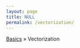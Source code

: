 ```yaml
---
layout: page
title: NULL
permalink: /vectorization/
---
```


[Basics](http://uc-r.github.io/section2_basics) &#187; Vectorization

<br>
